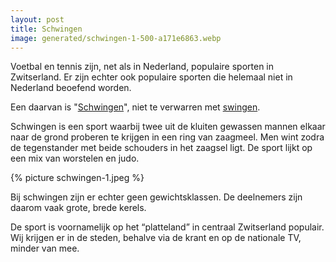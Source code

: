 ```yaml
---
layout: post
title: Schwingen
image: generated/schwingen-1-500-a171e6863.webp
---
```


Voetbal en tennis zijn, net als in Nederland, populaire sporten in Zwitserland. Er zijn echter ook populaire sporten die helemaal niet in Nederland beoefend worden.

Een daarvan is "[Schwingen](https://de.wikipedia.org/wiki/Schwingen)", niet te verwarren met [swingen](<https://nl.wikipedia.org/wiki/Swingen_(partnerruil)>).

Schwingen is een sport waarbij twee uit de kluiten gewassen mannen elkaar naar de grond proberen te krijgen in een ring van zaagmeel. Men wint zodra de tegenstander met beide schouders in het zaagsel ligt. De sport lijkt op een mix van worstelen en judo.

{% picture schwingen-1.jpeg %}

Bij schwingen zijn er echter geen gewichtsklassen. De deelnemers zijn daarom vaak grote, brede kerels.

De sport is voornamelijk op het “platteland” in centraal Zwitserland populair. Wij krijgen er in de steden, behalve via de krant en op de nationale TV, minder van mee.
